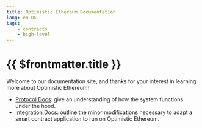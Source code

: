```yaml
---
title: Optimistic Ethereum Documentation
lang: en-US
tags:
    - contracts
    - high-level
---
```


# {{ $frontmatter.title }}

Welcome to our documentation site, and thanks for your interest in learning more about Optimistic Ethereum!

- [Protocol Docs](./protocol.md): give an understanding of how the system functions under the hood.
- [Integration Docs](./integration.md): outline the minor modifications necessary to adapt a smart contract application to run on Optimistic Ethereum.

